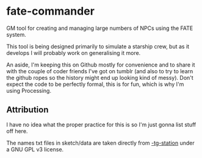 # fate-commander

GM tool for creating and managing large numbers of NPCs using the FATE system.

This tool is being designed primarily to simulate a starship crew, but as it develops I will probably work on generalising it more.

An aside, I'm keeping this on Github mostly for convenience and to share it with the couple of coder friends I've got on tumblr (and also to try to learn the github ropes so the history might end up looking kind of messy). Don't expect the code to be perfectly formal, this is for fun, which is why I'm using Processing.

## Attribution

I have no idea what the proper practice for this is so I'm just gonna list stuff off here.

The names txt files in sketch/data are taken directly from [-tg-station](https://github.com/tgstation/-tg-station) under a GNU GPL v3 license.
